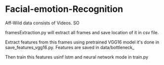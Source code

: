 # Facial-emotion-Recognition

Aff-Wild data consists of Videos. SO

framesExtraction.py will extract all frames and save location of it in csv file.

Extract features from this frames using pretrained VGG16 model it's done in save_features_vgg16.py. Features are saved in data/bottleneck_

Then train this features usinf lstm and neural network mode in train.py
